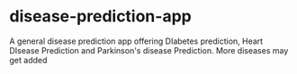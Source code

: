# disease-prediction-app
 A general disease prediction app offering DIabetes prediction, Heart DIsease Prediction and Parkinson's disease Prediction. More diseases may get added
